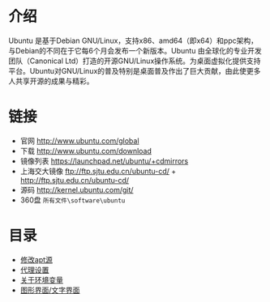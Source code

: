 # 介绍

Ubuntu 是基于Debian GNU/Linux，支持x86、amd64（即x64）和ppc架构，与Debian的不同在于它每6个月会发布一个新版本。Ubuntu 由全球化的专业开发团队（Canonical Ltd）打造的开源GNU/Linux操作系统。为桌面虚拟化提供支持平台。Ubuntu对GNU/Linux的普及特别是桌面普及作出了巨大贡献，由此使更多人共享开源的成果与精彩。

# 链接

- 官网 <http://www.ubuntu.com/global>
- 下载 <http://www.ubuntu.com/download>
- 镜像列表 <https://launchpad.net/ubuntu/+cdmirrors>
- 上海交大镜像 <ftp://ftp.sjtu.edu.cn/ubuntu-cd/> + <http://ftp.sjtu.edu.cn/ubuntu-cd/>
- 源码 <http://kernel.ubuntu.com/git/>
- 360盘 `所有文件\software\ubuntu`

# 目录

- [修改apt源](apt.sources.md)
- [代理设置](proxy.md)
- [关于环境变量](env.md)
- [图形界面/文字界面](startx.md)
